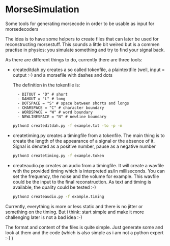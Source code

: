 # MorseSimulation

Some tools for generating morsecode in order to be usable as input for morsedecoders

The idea is to have some helpers to create files that can later be used
for reconstructing morsestuff. This sounds a little bit weired but is a commen
practise in physics: you simulate something and try to find your signal back.

As there are different things to do, currently there are three tools:

- createditdah.py creates a so called tokenfile, a plaintextfile (well, input = output :-) and a morsefile
    with dashes and dots

    The definition in the tokenfile is:

        - DITOUT = "D" # short
        - DAHOUT = "L" # long
        - DOTSPACE = "S" # space between shorts and longs
        - CHARSPACE = "C" # character boundary
        - WORDSPACE = "W" # word boundary
        - NEWLINESPACE = "N" # newline boundary

    ```bash
    python3 createditdah.py -f example.txt -to -p -m
    ```



- createtiming.py creates a timingfile from a tokenfile. The main thing is to create the length of the appearance of
    a signal or the absence of it. Signal is denoted as a positive number, pause as a negative number

    ```bash
    python3 createtiming.py -f example.token
    ```

- createaudio.py  creates an audio from a timingfile. It will create a wavfile with the provided timing which is
    interpreted as/in milliseconds. You can set the frequency, the noise and the volume for example. This wavfile could be the input to the final reconstruction. As text and timing is available, the quality could be tested :-)

    ```bash
    python3 createaudio.py -f example.timing
    ```

Currently, everything is more or less static and there is no jitter or something on the timing. But i think: start
simple and make it more challenging later is not a bad idea :-)

The format and content of the files is quite simple. Just generate some and look at them and the code (which is also
simple as i am not a python expert :-) )

